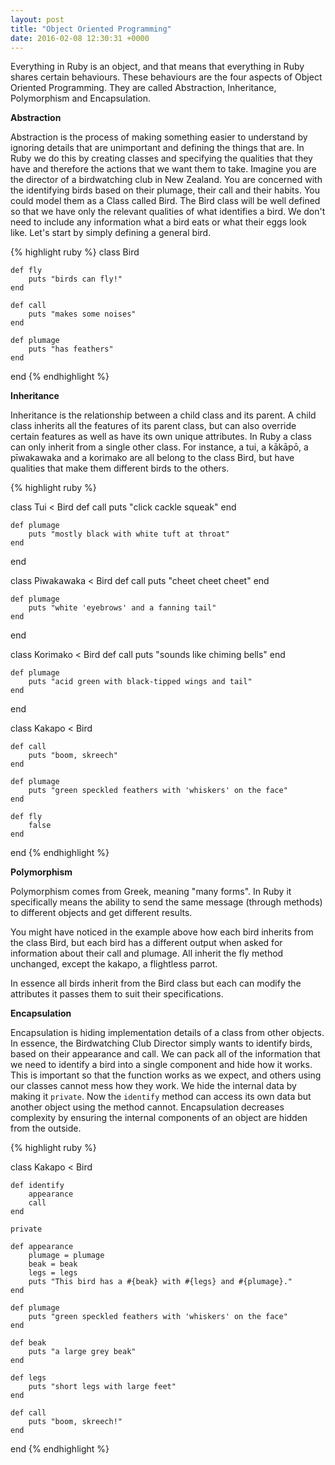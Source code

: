 ```yaml
---
layout: post
title: "Object Oriented Programming"
date: 2016-02-08 12:30:31 +0000
---
```


Everything in Ruby is an object, and that means that everything in Ruby shares certain behaviours. These behaviours are the four aspects of Object Oriented Programming. They are called Abstraction, Inheritance, Polymorphism and Encapsulation.

<strong> Abstraction </strong>

Abstraction is the process of making something easier to understand by ignoring details that are unimportant and defining the things that are. In Ruby we do this by creating classes and specifying the qualities that they have and therefore the actions that we want them to take. Imagine you are the director of a birdwatching club in New Zealand. You are concerned with the identifying birds based on their plumage, their call and their habits. You could model them as a Class called Bird. The Bird class will be well defined so that we have only the relevant qualities of what identifies a bird. We don't need to include any information what a bird eats or what their eggs look like. Let's start by simply defining a general bird.

{% highlight ruby %}
class Bird

	def fly
		puts "birds can fly!"
	end

	def call
		puts "makes some noises"
	end

	def plumage
		puts "has feathers"
	end
end
{% endhighlight %}

<strong> Inheritance </strong>

Inheritance is the relationship between a child class and its parent. A child class inherits all the features of its parent class, but can also override certain features as well as have its own unique attributes. In Ruby a class can only inherit from a single other class. For instance, a tui, a kākāpō, a pīwakawaka and a korimako are all belong to the class Bird, but have qualities that make them different birds to the others.

{% highlight ruby %}

class Tui < Bird
	def call
		puts "click cackle squeak"
	end

	def plumage
		puts "mostly black with white tuft at throat"
	end
end

class Piwakawaka < Bird
	def call
		puts "cheet cheet cheet"
	end

	def plumage
		puts "white 'eyebrows' and a fanning tail"
	end
end

class Korimako < Bird
	def call
		puts "sounds like chiming bells"
	end

	def plumage
		puts "acid green with black-tipped wings and tail"
	end
end

class Kakapo < Bird

	def call
		puts "boom, skreech"
	end

	def plumage
		puts "green speckled feathers with 'whiskers' on the face"
	end

	def fly
		false
	end
end
{% endhighlight %}

<strong> Polymorphism </strong>

Polymorphism comes from Greek, meaning "many forms". In Ruby it specifically means the ability to send the same message (through methods) to different objects and get different results. 

You might have noticed in the example above how each bird inherits from the class Bird, but each bird has a different output when asked for information about their call and plumage. All inherit the fly method unchanged, except the kakapo, a flightless parrot. 

In essence all birds inherit from the Bird class but each can modify the attributes it passes them to suit their specifications.

<strong> Encapsulation </strong>

Encapsulation is hiding implementation details of a class from other objects. In essence, the Birdwatching Club Director simply wants to identify birds, based on their appearance and call. We can pack all of the information that we need to identify a bird into a single component and hide how it works. This is important so that the function works as we expect, and others using our classes cannot mess how they work. We hide the internal data by making it `private`. Now the `identify` method can access its own data but another object using the method cannot. Encapsulation decreases complexity by ensuring the internal components of an object are hidden from the outside.

{% highlight ruby %}

class Kakapo < Bird

	def identify
		appearance
		call
	end

	private

	def appearance
		plumage = plumage
		beak = beak
		legs = legs
		puts "This bird has a #{beak} with #{legs} and #{plumage}."
	end

	def plumage
		puts "green speckled feathers with 'whiskers' on the face"
	end

	def beak
		puts "a large grey beak"
	end

	def legs
		puts "short legs with large feet"
	end

	def call
		puts "boom, skreech!"
	end

end
{% endhighlight %}
